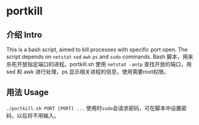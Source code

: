 # portkill
## 介绍 Intro

This is a bash script, aimed to kill processes with specific port open. The script depends on `netstat` `sed` `awk` `ps` and `sudo` commands.
Bash 脚本，用来杀死开放指定端口的进程。portkill.sh 使用 `netstat -antp` 查找开放的端口，用 sed 和 awk 进行处理，ps 显示相关进程的信息，使用需要root权限。

## 用法 Usage

`./portkill.sh PORT [PORT] ...`
使用时`sudo`会请求密码，可在脚本中设置密码，以后将不用输入。
